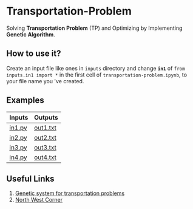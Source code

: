 # Transportation-Problem

Solving **Transportation Problem** (TP) and Optimizing by Implementing **Genetic Algorithm**.

## How to use it?

Create an input file like ones in `inputs` directory and change **`in1`** of `from inputs.in1 import *` in the first cell of `transportation-problem.ipynb`, to your file name you 've created.

## Examples

| Inputs | Outputs |
| - | - |
| [in1.py](inputs/in1.py) | [out1.txt](outputs/out1.txt) |
| [in2.py](inputs/in2.py) | [out2.txt](outputs/out2.txt) |
| [in3.py](inputs/in3.py) | [out3.txt](outputs/out3.txt) |
| [in4.py](inputs/in4.py) | [out4.txt](outputs/out4.txt) |

## Useful Links

1. [Genetic system for transportation problems](https://scholarworks.umt.edu/cgi/viewcontent.cgi?article=6577&context=etd)
2. [North West Corner](https://geekrodion.com/blog/operations/corner)
